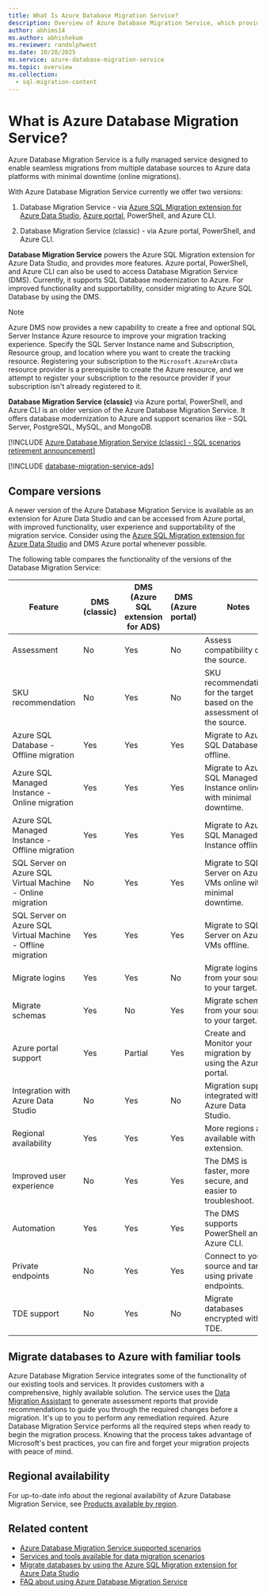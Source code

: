 ```yaml
---
title: What Is Azure Database Migration Service?
description: Overview of Azure Database Migration Service, which provides seamless migrations from many database sources to Azure Data platforms.
author: abhims14
ms.author: abhishekum
ms.reviewer: randolphwest
ms.date: 10/28/2025
ms.service: azure-database-migration-service
ms.topic: overview
ms.collection:
  - sql-migration-content
---
```

# What is Azure Database Migration Service?

Azure Database Migration Service is a fully managed service designed to enable seamless migrations from multiple database sources to Azure data platforms with minimal downtime (online migrations).

With Azure Database Migration Service currently we offer two versions:

1. Database Migration Service - via [Azure SQL Migration extension for Azure Data Studio](migration-using-azure-data-studio.md), [Azure portal](https://portal.azure.com/#create/Microsoft.AzureDMS), PowerShell, and Azure CLI.

1. Database Migration Service (classic) - via Azure portal, PowerShell, and Azure CLI.

**Database Migration Service** powers the Azure SQL Migration extension for Azure Data Studio, and provides more features. Azure portal, PowerShell, and Azure CLI can also be used to access Database Migration Service (DMS). Currently, it supports SQL Database modernization to Azure. For improved functionality and supportability, consider migrating to Azure SQL Database by using the DMS.

> [!NOTE]  
> Azure DMS now provides a new capability to create a free and optional SQL Server Instance Azure resource to improve your migration tracking experience. Specify the SQL Server Instance name and Subscription, Resource group, and location where you want to create the tracking resource. Registering your subscription to the `Microsoft.AzureArcData` resource provider is a prerequisite to create the Azure resource, and we attempt to register your subscription to the resource provider if your subscription isn't already registered to it.

**Database Migration Service (classic)** via Azure portal, PowerShell, and Azure CLI is an older version of the Azure Database Migration Service. It offers database modernization to Azure and support scenarios like – SQL Server, PostgreSQL, MySQL, and MongoDB.

[!INCLUDE [Azure Database Migration Service (classic) - SQL scenarios retirement announcement](./includes/deprecation-announcement-dms-classic-sql.md)]

[!INCLUDE [database-migration-service-ads](./includes/database-migration-service-ads.md)]

## Compare versions

A newer version of the Azure Database Migration Service is available as an extension for Azure Data Studio and can be accessed from Azure portal, with improved functionality, user experience and supportability of the migration service. Consider using the [Azure SQL Migration extension for Azure Data Studio](migration-using-azure-data-studio.md) and DMS Azure portal whenever possible.

The following table compares the functionality of the versions of the Database Migration Service:

| Feature | DMS (classic) | DMS (Azure SQL extension for ADS) | DMS (Azure portal) | Notes |
| --- | --- | --- | --- | --- |
| Assessment | No | Yes | No | Assess compatibility of the source. |
| SKU recommendation | No | Yes | No | SKU recommendations for the target based on the assessment of the source. |
| Azure SQL Database - Offline migration | Yes | Yes | Yes | Migrate to Azure SQL Database offline. |
| Azure SQL Managed Instance - Online migration | Yes | Yes | Yes | Migrate to Azure SQL Managed Instance online with minimal downtime. |
| Azure SQL Managed Instance - Offline migration | Yes | Yes | Yes | Migrate to Azure SQL Managed Instance offline. |
| SQL Server on Azure SQL Virtual Machine - Online migration | No | Yes | Yes | Migrate to SQL Server on Azure VMs online with minimal downtime. |
| SQL Server on Azure SQL Virtual Machine - Offline migration | Yes | Yes | Yes | Migrate to SQL Server on Azure VMs offline. |
| Migrate logins | Yes | Yes | No | Migrate logins from your source to your target. |
| Migrate schemas | Yes | No | Yes | Migrate schemas from your source to your target. |
| Azure portal support | Yes | Partial | Yes | Create and Monitor your migration by using the Azure portal. |
| Integration with Azure Data Studio | No | Yes | No | Migration support integrated with Azure Data Studio. |
| Regional availability | Yes | Yes | Yes | More regions are available with the extension. |
| Improved user experience | No | Yes | Yes | The DMS is faster, more secure, and easier to troubleshoot. |
| Automation | Yes | Yes | Yes | The DMS supports PowerShell and Azure CLI. |
| Private endpoints | No | Yes | Yes | Connect to your source and target using private endpoints. |
| TDE support | No | Yes | No | Migrate databases encrypted with TDE. |

## Migrate databases to Azure with familiar tools

Azure Database Migration Service integrates some of the functionality of our existing tools and services. It provides customers with a comprehensive, highly available solution. The service uses the [Data Migration Assistant](/sql/dma/dma-overview) to generate assessment reports that provide recommendations to guide you through the required changes before a migration. It's up to you to perform any remediation required. Azure Database Migration Service performs all the required steps when ready to begin the migration process. Knowing that the process takes advantage of Microsoft's best practices, you can fire and forget your migration projects with peace of mind.

## Regional availability

For up-to-date info about the regional availability of Azure Database Migration Service, see [Products available by region](https://azure.microsoft.com/global-infrastructure/services/?products=database-migration).

## Related content

- [Azure Database Migration Service supported scenarios](resource-scenario-status.md)
- [Services and tools available for data migration scenarios](dms-tools-matrix.md)
- [Migrate databases by using the Azure SQL Migration extension for Azure Data Studio](migration-using-azure-data-studio.md)
- [FAQ about using Azure Database Migration Service](faq.yml)
